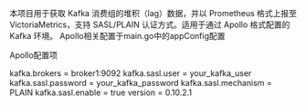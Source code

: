 本项目用于获取 Kafka 消费组的堆积（lag）数据，并以 Prometheus 格式上报至 VictoriaMetrics，支持 SASL/PLAIN 认证方式。适用于通过 Apollo 格式配置的 Kafka 环境。
Apollo相关配置于main.go中的appConfig配置

Apollo配置项

kafka.brokers = broker1:9092
kafka.sasl.user = your_kafka_user
kafka.sasl.password = your_kafka_password
kafka.sasl.mechanism = PLAIN
kafka.sasl.enable = true
version = 0.10.2.1
